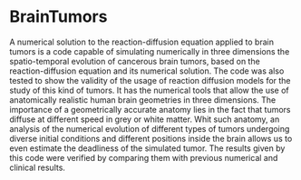 # BrainTumors
A numerical solution to the reaction-diffusion equation applied to brain tumors is a code capable of simulating numerically in three dimensions the spatio-temporal evolution of cancerous brain tumors, based on the reaction-diffusion equation and its numerical solution. The code was also tested to show the validity of the usage of reaction diffusion models for the study of this kind of tumors. It has the numerical tools that allow the use of anatomically realistic human brain geometries in three dimensions. The importance of a geometrically accurate anatomy lies in the fact that tumors diffuse at different speed in grey or white matter. Whit such anatomy, an analysis of the numerical evolution of different types of tumors undergoing diverse initial conditions and different positions inside the brain allows us to even estimate the deadliness of the simulated tumor. 
The results given by this code were verified by comparing them with previous numerical and clinical results. 
